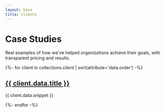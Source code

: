 ```yaml
---
layout: base
title: Clients
---
```


# Case Studies

Real examples of how we've helped organizations achieve their goals, with transparent pricing and results.

<div class="clients-grid">
{%- for client in collections.client | sort(attribute='data.order') -%}
    <div class="client-card">
        <h2><a href="{{ client.url }}">{{ client.data.title }}</a></h2>
        <p>{{ client.data.snippet }}</p>
    </div>
{%- endfor -%}
</div>
